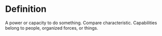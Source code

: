 # Definition

A power or capacity to do something. Compare characteristic.
Capabilities belong to people, organized forces, or things.
